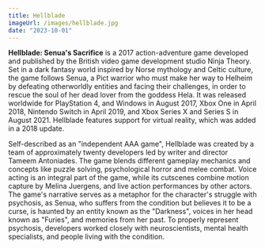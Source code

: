 ```yaml
---
title: Hellblade
imageUrl: /images/hellblade.jpg
date: "2023-10-01"
---
```

__Hellblade: Senua's Sacrifice__ is a 2017 action-adventure game developed and published by the British video game development studio Ninja Theory. Set in a dark fantasy world inspired by Norse mythology and Celtic culture, the game follows Senua, a Pict warrior who must make her way to Helheim by defeating otherworldly entities and facing their challenges, in order to rescue the soul of her dead lover from the goddess Hela. It was released worldwide for PlayStation 4, and Windows in August 2017, Xbox One in April 2018, Nintendo Switch in April 2019, and Xbox Series X and Series S in August 2021. Hellblade features support for virtual reality, which was added in a 2018 update.

Self-described as an "independent AAA game", Hellblade was created by a team of approximately twenty developers led by writer and director Tameem Antoniades. The game blends different gameplay mechanics and concepts like puzzle solving, psychological horror and melee combat. Voice acting is an integral part of the game, while its cutscenes combine motion capture by Melina Juergens, and live action performances by other actors. The game's narrative serves as a metaphor for the character's struggle with psychosis, as Senua, who suffers from the condition but believes it to be a curse, is haunted by an entity known as the "Darkness", voices in her head known as "Furies", and memories from her past. To properly represent psychosis, developers worked closely with neuroscientists, mental health specialists, and people living with the condition.